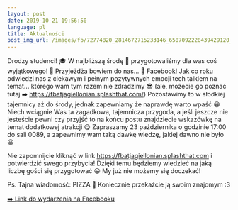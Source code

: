 ```yaml
---
layout: post
date: 2019-10-21 19:56:50
language: pl
title: Aktualności
post_img_url: /images/fb/72774820_2814672715233146_6507092220439429120_n.jpg
---
```


Drodzy studenci! 🎓
W najbliższą środę 📅 przygotowaliśmy dla was coś wyjątkowego! 🎉
Przyjeżdża bowiem do nas... 📯
Facebook!
Jak co roku odwiedzi nas z ciekawym i pełnym pozytywnych emocji tech talkiem na temat... którego wam tym razem nie zdradzimy 😎 (ale, możecie go poznać tutaj ➡️ https://fbatjagiellonian.splashthat.com/)
Pozostawimy to w słodkiej tajemnicy aż do środy, jednak zapewniamy że naprawdę warto wpaść 😀
Niech wciągnie Was ta zagadkowa, tajemnicza przygoda, a jeśli jeszcze nie jesteście pewni czy przyjść to na końcu postu znajdziecie wskazówkę na temat dodatkowej atrakcji 😋
Zapraszamy 23 października o godzinie 17:00 do sali 0089, a zapewnimy wam taką dawkę wiedzę, jakiej dawno nie było 😀

Nie zapomnijcie kliknąć w link
https://fbatjagiellonian.splashthat.com
i potwierdzić swego przybycia!
Dzięki temu będziemy wiedzieć na jaką liczbę gości się przygotować 😀
My już nie możemy się doczekać!

Ps. Tajna wiadomość:
PIZZA  🍕
Koniecznie przekażcie ją swoim znajomym :3

 <a href="https://www.facebook.com/events/520258608809764/">➡️ Link do wydarzenia na Facebooku</a>